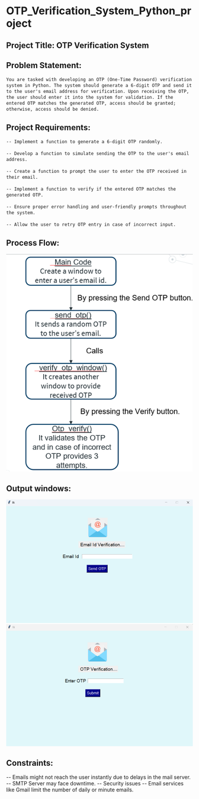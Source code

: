 # OTP_Verification_System_Python_project
## Project Title: OTP Verification System

## Problem Statement:
    You are tasked with developing an OTP (One-Time Password) verification system in Python. The system should generate a 6-digit OTP and send it to the user's email address for verification. Upon receiving the OTP, the user should enter it into the system for validation. If the entered OTP matches the generated OTP, access should be granted; otherwise, access should be denied.

## Project Requirements:

    -- Implement a function to generate a 6-digit OTP randomly.

    -- Develop a function to simulate sending the OTP to the user's email address.

    -- Create a function to prompt the user to enter the OTP received in their email.

    -- Implement a function to verify if the entered OTP matches the generated OTP.

    -- Ensure proper error handling and user-friendly prompts throughout the system.

    -- Allow the user to retry OTP entry in case of incorrect input.

## Process Flow:
  ![image](https://github.com/BhavanaBalasa/OTP_Verification_System_Python_project/blob/main/ProcessFlow.png)
## Output windows:
![image](https://github.com/BhavanaBalasa/OTP_Verification_System_Python_project/blob/main/EmailWindow.png)
![image](https://github.com/BhavanaBalasa/OTP_Verification_System_Python_project/blob/main/OTPWindow.png)

## Constraints:
   -- Emails might not reach the user instantly due to delays in the mail server.
   -- SMTP Server may face downtime.
   -- Security issues
  -- Email services like Gmail limit the number of daily or minute emails.

